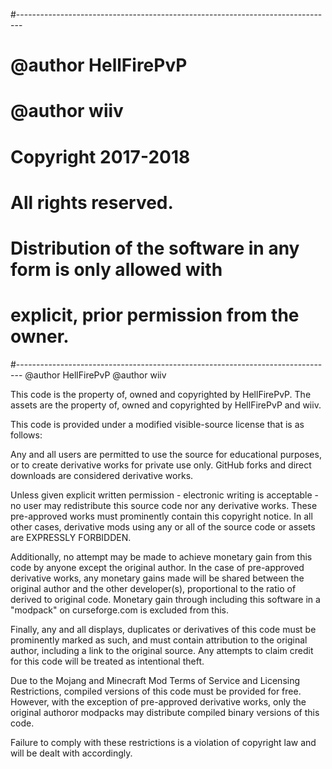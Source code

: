 #-------------------------------------------------------------------------------
# @author HellFirePvP
# @author wiiv
# 
# Copyright 2017-2018
# 
# All rights reserved.
# Distribution of the software in any form is only allowed with
# explicit, prior permission from the owner.
#-------------------------------------------------------------------------------
@author HellFirePvP
@author wiiv

This code is the property of, owned and copyrighted by HellFirePvP.
The assets are the property of, owned and copyrighted by HellFirePvP and wiiv.

This code is provided under a modified visible-source license that is as follows:

Any and all users are permitted to use the source for educational purposes, or to create derivative works
for private use only. GitHub forks and direct downloads are considered derivative works.

Unless given explicit written permission - electronic writing is acceptable - no user may redistribute this
source code nor any derivative works. These pre-approved works must prominently contain this copyright notice.
In all other cases, derivative mods using any or all of the source code or assets are EXPRESSLY FORBIDDEN.

Additionally, no attempt may be made to achieve monetary gain from this code by anyone except the original author.
In the case of pre-approved derivative works, any monetary gains made will be shared between the original author
and the other developer(s), proportional to the ratio of derived to original code.
Monetary gain through including this software in a "modpack" on curseforge.com is excluded from this.

Finally, any and all displays, duplicates or derivatives of this code must be prominently marked as such, and must
contain attribution to the original author, including a link to the original source. Any attempts to claim credit
for this code will be treated as intentional theft.

Due to the Mojang and Minecraft Mod Terms of Service and Licensing Restrictions, compiled versions of this code
must be provided for free. However, with the exception of pre-approved derivative works, only the original authoror modpacks 
may distribute compiled binary versions of this code.

Failure to comply with these restrictions is a violation of copyright law and will be dealt with accordingly.
